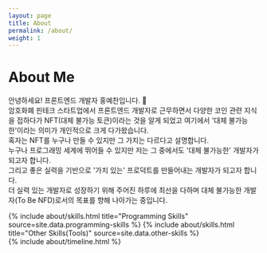 ```yaml
---
layout: page
title: About
permalink: /about/
weight: 1
---
```


# **About Me**

안녕하세요! 프론트엔드 개발자 홍예찬입니다. :wave:<br>
암호화폐 핀테크 스타트업에서 프론트엔드 개발자로 근무하면서 다양한 코인 관련 지식을 접하다가 NFT(대체 불가능 토큰)이라는 것을 알게 되었고 여기에서 '대체 불가능한'이라는 의미가 개인적으로 크게 다가왔습니다.<br>
혹자는 NFT를 누구나 만들 수 있지만 그 가치는 다르다고 설명합니다.<br>
누구나 프로그래밍 세계에 뛰어들 수 있지만 저는 그 중에서도 '대체 불가능한' 개발자가 되고자 합니다.<br>
그리고 좋은 실력을 기반으로 '가치 있는' 프로덕트를 만들어내는 개발자가 되고자 합니다.<br>
더 실력 있는 개발자로 성장하기 위해 주어진 하루에 최선을 다하며 대체 불가능한 개발자(To Be NFD)로서의 목표를 향해 나아가는 중입니다.<br>

<div class="row">
{% include about/skills.html title="Programming Skills" source=site.data.programming-skills %}
{% include about/skills.html title="Other Skills(Tools)" source=site.data.other-skills %}
</div>

<div class="row">
{% include about/timeline.html %}
</div>
